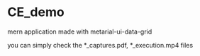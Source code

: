 # CE_demo
mern application made with metarial-ui-data-grid

you can simply check the *_captures.pdf, *_execution.mp4 files
